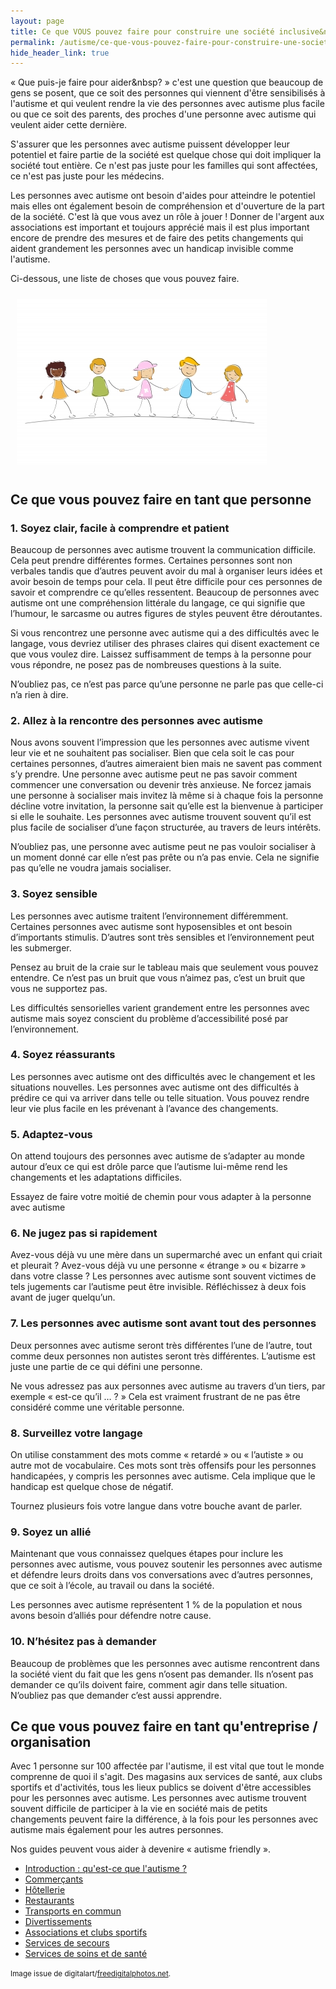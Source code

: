 ```yaml
---
layout: page
title: Ce que VOUS pouvez faire pour construire une société inclusive&nbsp;?
permalink: /autisme/ce-que-vous-pouvez-faire-pour-construire-une-societe-inclusive
hide_header_link: true
---
```


«&nbsp;Que puis-je faire pour aider&nbsp?&nbsp;» c'est une question que beaucoup de gens se posent, que ce soit des personnes qui viennent d'être sensibilisés à l'autisme et qui veulent 
rendre la vie des personnes avec autisme plus facile ou que ce soit des parents, des proches d'une personne avec autisme qui veulent aider cette dernière.

S'assurer que les personnes avec autisme puissent développer leur potentiel et faire partie de la société est quelque chose qui doit impliquer la société tout entière.
Ce n'est pas juste pour les familles qui sont affectées, ce n'est pas juste pour les médecins. 

Les personnes avec autisme ont besoin d'aides pour atteindre le potentiel mais elles ont également besoin de compréhension et d'ouverture de la part de la société.
C'est là que vous avez un rôle à jouer&nbsp;! Donner de l'argent aux associations est important et toujours apprécié mais il est plus important encore de prendre des mesures
et de faire des petits changements qui aident grandement les personnes avec un handicap invisible comme l'autisme.

Ci-dessous, une liste de choses que vous pouvez faire.

<img src="/assets/pages/autisme/ce-que-vous-pouvez-faire-pour-construire-une-societe-inclusive/ID-10045222.jpg" style="text-align: center; padding: 10px;" alt="ID-10045222" width="400" />


## Ce que vous pouvez faire en tant que personne

### 1. Soyez clair, facile à comprendre et patient
Beaucoup de personnes avec autisme trouvent la communication difficile. Cela peut prendre différentes formes. Certaines personnes sont non verbales tandis que d’autres peuvent avoir du mal à organiser leurs idées et avoir besoin de temps pour cela. Il peut être difficile pour ces personnes de savoir et comprendre ce qu’elles ressentent. Beaucoup de personnes avec autisme ont une compréhension littérale du langage, ce qui signifie que l’humour, le sarcasme ou autres figures de styles peuvent être déroutantes.

Si vous rencontrez une personne avec autisme qui a des difficultés avec le langage, vous devriez utiliser des phrases claires qui disent exactement ce que vous voulez dire. Laissez suffisamment de temps à la personne pour vous répondre, ne posez pas de nombreuses questions à la suite.

N’oubliez pas, ce n’est pas parce qu’une personne ne parle pas que celle-ci n’a rien à dire.

### 2. Allez à la rencontre des personnes avec autisme
Nous avons souvent l’impression que les personnes avec autisme vivent leur vie et ne souhaitent pas socialiser. Bien que cela soit le cas pour certaines personnes, d’autres aimeraient bien mais ne savent pas comment s’y prendre. Une personne avec autisme peut ne pas savoir comment commencer une conversation ou devenir très anxieuse. Ne forcez jamais une personne à socialiser mais invitez là même si à chaque fois la personne décline votre invitation, la personne sait qu’elle est la bienvenue à participer si elle le souhaite. Les personnes avec autisme trouvent souvent qu’il est plus facile de socialiser d’une façon structurée, au travers de leurs intérêts.

N’oubliez pas, une personne avec autisme peut ne pas vouloir socialiser à un moment donné car elle n’est pas prête ou n’a pas envie. Cela ne signifie pas qu’elle ne voudra jamais socialiser.

### 3. Soyez sensible
Les personnes avec autisme traitent l’environnement différemment. Certaines personnes avec autisme sont hyposensibles et ont besoin d’importants stimulis. D’autres sont très sensibles et l’environnement peut les submerger.

Pensez au bruit de la craie sur le tableau mais que seulement vous pouvez entendre. Ce n’est pas un bruit que vous n’aimez pas, c’est un bruit que vous ne supportez pas.

Les difficultés sensorielles varient grandement entre les personnes avec autisme mais soyez conscient du problème d’accessibilité posé par l’environnement.

### 4. Soyez réassurants
Les personnes avec autisme ont des difficultés avec le changement et les situations nouvelles. Les personnes avec autisme ont des difficultés à prédire ce qui va arriver dans telle ou telle situation. Vous pouvez rendre leur vie plus facile en les prévenant à l’avance des changements.

### 5. Adaptez-vous
On attend toujours des personnes avec autisme de s’adapter au monde autour d’eux ce qui est drôle parce que l’autisme lui-même rend les changements et les adaptations difficiles.

Essayez de faire votre moitié de chemin pour vous adapter à la personne avec autisme

### 6. Ne jugez pas si rapidement
Avez-vous déjà vu une mère dans un supermarché avec un enfant qui criait et pleurait&nbsp;? Avez-vous déjà vu une personne «&nbsp;étrange&nbsp;» ou «&nbsp;bizarre&nbsp;» dans votre classe&nbsp;? Les personnes avec autisme sont souvent victimes de tels jugements car l’autisme peut être invisible. Réfléchissez à deux fois avant de juger quelqu’un.

### 7. Les personnes avec autisme sont avant tout des personnes
Deux personnes avec autisme seront très différentes l’une de l’autre, tout comme deux personnes non autistes seront très différentes. L’autisme est juste une partie de ce qui défini une personne.

Ne vous adressez pas aux personnes avec autisme au travers d’un tiers, par exemple «&nbsp;est-ce qu’il …&nbsp;?&nbsp;» Cela est vraiment frustrant de ne pas être considéré comme une véritable personne.

### 8. Surveillez votre langage
On utilise constamment des mots comme «&nbsp;retardé&nbsp;» ou «&nbsp;l’autiste&nbsp;» ou autre mot de vocabulaire. Ces mots sont très offensifs pour les personnes handicapées, y compris les personnes avec autisme. Cela implique que le handicap est quelque chose de négatif.

Tournez plusieurs fois votre langue dans votre bouche avant de parler.

### 9. Soyez un allié
Maintenant que vous connaissez quelques étapes pour inclure les personnes avec autisme, vous pouvez soutenir les personnes avec autisme et défendre leurs droits dans vos conversations avec d’autres personnes, que ce soit à l’école, au travail ou dans la société.

Les personnes avec autisme représentent 1 % de la population et nous avons besoin d’alliés pour défendre notre cause.

### 10. N’hésitez pas à demander
Beaucoup de problèmes que les personnes avec autisme rencontrent dans la société vient du fait que les gens n’osent pas demander. Ils n’osent pas demander ce qu’ils doivent faire, comment agir dans telle situation. N’oubliez pas que demander c’est aussi apprendre.

## Ce que vous pouvez faire en tant qu'entreprise / organisation


Avec 1 personne sur 100 affectée par l'autisme, il est vital que tout le monde comprenne de quoi il s'agit. 
Des magasins aux services de santé, aux clubs sportifs et d'activités, tous les lieux publics se doivent d'être accessibles pour les personnes avec autisme.
Les personnes avec autisme trouvent souvent difficile de participer à la vie en société mais de petits changements peuvent faire la différence, à la fois pour les personnes avec autisme mais également
pour les autres personnes.

Nos guides peuvent vous aider à devenire «&nbsp;autisme friendly&nbsp;».

  - [Introduction : qu'est-ce que l'autisme&nbsp;?](/construire-une-societe-inclusive/introduction)
  - [Commerçants](/construire-une-societe-inclusive/commercants)
  - [Hôtellerie](/construire-une-societe-inclusive/hotellerie)
  - [Restaurants](/construire-une-societe-inclusive/restaurants)
  - [Transports en commun](/construire-une-societe-inclusive/transports)
  - [Divertissements](/construire-une-societe-inclusive/divertissements)
  - [Associations et clubs sportifs](/construire-une-societe-inclusive/assocations-et-clubs-sportifs)
  - [Services de secours](/construire-une-societe-inclusive/services-de-secours)
  - [Services de soins et de santé](/construire-une-societe-inclusive/services-de-soins-et-de-sante)


<small>Image issue de digitalart/<a href="http://www.freedigitalphotos.net">freedigitalphotos.net</a>.</small>



